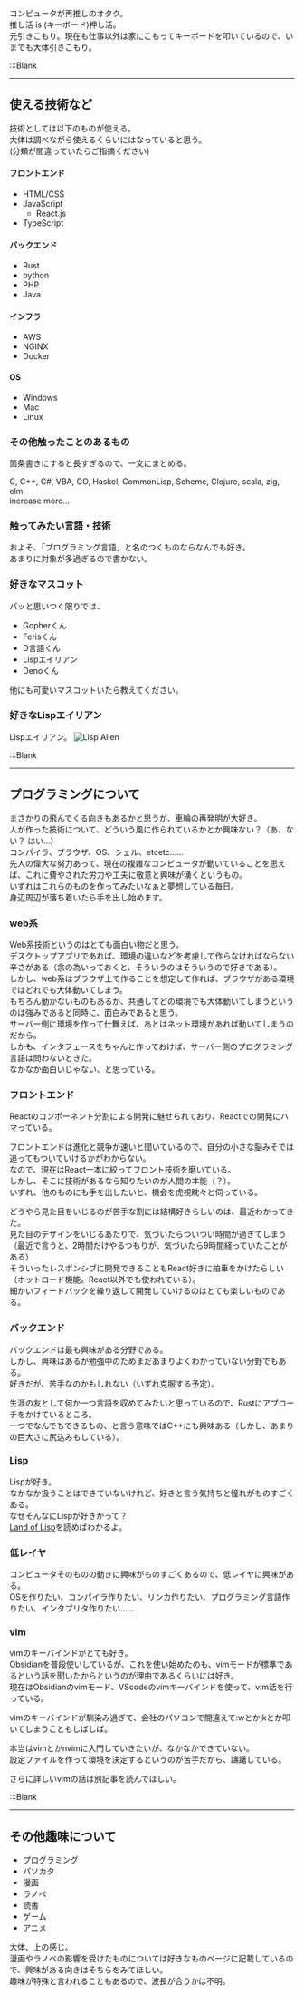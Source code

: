 
コンピュータが再推しのオタク。  
推し活 is (キーボード)押し活。  
元引きこもり。現在も仕事以外は家にこもってキーボードを叩いているので、いまでも大体引きこもり。  

:::Blank

---

## 使える技術など  

技術としては以下のものが使える。  
大体は調べながら使えるくらいにはなっていると思う。  
(分類が間違っていたらご指摘ください)  

#### フロントエンド  

- HTML/CSS  
- JavaScript  
  - React.js  
- TypeScript  

#### バックエンド  

- Rust  
- python  
- PHP  
- Java  

#### インフラ  

- AWS  
- NGINX  
- Docker  

#### OS  

- Windows  
- Mac  
- Linux  

### その他触ったことのあるもの  

箇条書きにすると長すぎるので、一文にまとめる。  

C, C++, C#, VBA, GO, Haskel, CommonLisp, Scheme, Clojure, scala, zig, elm  
increase more...  

### 触ってみたい言語・技術  

およそ、「プログラミング言語」と名のつくものならなんでも好き。  
あまりに対象が多過ぎるので書かない。  

### 好きなマスコット  

パッと思いつく限りでは、  

- Gopherくん  
- Ferisくん  
- D言語くん  
- Lispエイリアン  
- Denoくん  

他にも可愛いマスコットいたら教えてください。  

### 好きなLispエイリアン  

Lispエイリアン。
![Lisp Alien](/svg/lisplogo_alien.svg)

:::Blank

---

## プログラミングについて  

まさかりの飛んでくる向きもあるかと思うが、車輪の再発明が大好き。  
人が作った技術について、どういう風に作られているかとか興味ない？（あ、ない？ はい...）  
コンパイラ、ブラウザ、OS、シェル、etcetc......  
先人の偉大な努力あって、現在の複雑なコンピュータが動いていることを思えば、これに費やされた労力や工夫に敬意と興味が湧くというもの。  
いずれはこれらのものを作ってみたいなぁと夢想している毎日。  
身辺周辺が落ち着いたら手を出し始めます。  

### web系  
Web系技術というのはとても面白い物だと思う。  
デスクトップアプリであれば、環境の違いなどを考慮して作らなければならない辛さがある（念の為いっておくと、そういうのはそういうので好きである）。  
しかし、web系はブラウザ上で作ることを想定して作れば、ブラウザがある環境ではどれでも大体動いてしまう。  
もちろん動かないものもあるが、共通してどの環境でも大体動いてしまうというのは強みであると同時に、面白みであると思う。  
サーバー側に環境を作って仕舞えば、あとはネット環境があれば動いてしまうのだから。  
しかも、インタフェースをちゃんと作っておけば、サーバー側のプログラミング言語は問わないときた。  
なかなか面白いじゃない、と思っている。  

### フロントエンド  
Reactのコンポーネント分割による開発に魅せられており、Reactでの開発にハマっている。  

フロントエンドは進化と競争が速いと聞いているので、自分の小さな脳みそでは追ってもついていけるかがわからない。  
なので、現在はReact一本に絞ってフロント技術を磨いている。  
しかし、そこに技術があるなら知りたいのが人間の本能（？）。  
いずれ、他のものにも手を出したいと、機会を虎視眈々と伺っている。  

どうやら見た目をいじるのが苦手な割には結構好きらしいのは、最近わかってきた。  
見た目のデザインをいじるあたりで、気づいたらついつい時間が過ぎてしまう（最近で言うと、2時間だけやるつもりが、気づいたら9時間経っていたことがある）  
そういったレスポンシブに開発できることもReact好きに拍車をかけたらしい（ホットロード機能。React以外でも使われている）。  
細かいフィードバックを繰り返して開発していけるのはとても楽しいものである。  

### バックエンド  

バックエンドは最も興味がある分野である。  
しかし、興味はあるが勉強中のためまだあまりよくわかっていない分野でもある。  
好きだが、苦手なのかもしれない（いずれ克服する予定）。  

生涯の友として何か一つ言語を収めてみたいと思っているので、Rustにアプローチをかけているところ。  
一つでなんでもできるもの、と言う意味ではC++にも興味ある（しかし、あまりの巨大さに尻込みもしている）。  

### Lisp  

Lispが好き。  
なかなか扱うことはできていないけれど、好きと言う気持ちと憧れがものすごくある。  
なぜそんなにLispが好きかって？  
[Land of Lisp](https://www.kip2.dev/about/history/Land-of-Lisp)を読めばわかるよ。  

### 低レイヤ  
コンピュータそのものの動きに興味がものすごくあるので、低レイヤに興味がある。  
OSを作りたい、コンパイラ作りたい、リンカ作りたい、プログラミング言語作りたい、インタプリタ作りたい......  

### vim  
vimのキーバインドがとても好き。  
Obsidianを普段使いしているが、これを使い始めたのも、vimモードが標準であるという話を聞いたからというのが理由であるくらいには好き。  
現在はObsidianのvimモード、VScodeのvimキーバインドを使って、vim活を行っている。  

vimのキーバインドが馴染み過ぎて、会社のパソコンで間違えて:wとかjkとか叩いてしまうこともしばしば。  

本当はvimとかnvimに入門していきたいが、なかなかできていない。  
設定ファイルを作って環境を決定するというのが苦手だから、躊躇している。  

さらに詳しいvimの話は別記事を読んでほしい。  

:::Blank

---

## その他趣味について  

- プログラミング  
- パソカタ  
- 漫画  
- ラノベ  
- 読書  
- ゲーム  
- アニメ  

大体、上の感じ。  
漫画やラノベの影響を受けたものについては好きなものページに記載しているので、興味がある向きはそちらをみてほしい。  
趣味が特殊と言われることもあるので、波長が合うかは不明。  

